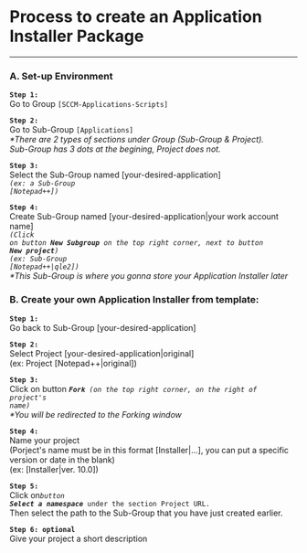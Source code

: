 # Process to create an Application Installer Package

---
### A. Set-up Environment

**`Step 1:`**
<br/>
Go to Group <code>[SCCM-Applications-Scripts]</code>

**`Step 2:`**
<br/>
Go to Sub-Group <code>[Applications]</code>
<br/>
<i font-weight="smaller">*There are 2 types of sections under Group (Sub-Group & Project).
<br>Sub-Group has 3 dots at the begining, Project does not.</i>

**`Step 3:`**
<br/>
Select the Sub-Group named [your-desired-application] 
<br/>
<code><i>(ex: a Sub-Group [Notepad++])</i></code>

**`Step 4:`**
<br/>
Create Sub-Group named [your-desired-application|your work account name]
<br/>
<code><i>(Click on button <b>New Subgroup</b> on the top right corner, next to button <b>New project</b>)</i></code>
<br/>
<code><i>(ex: Sub-Group [Notepad++|qle2])</i></code>
<br/>
<i>*This Sub-Group is where you gonna store your Application Installer later</i>

### B. Create your own Application Installer from template:

**`Step 1:`**
<br/>
Go back to Sub-Group [your-desired-application]

**`Step 2:`**
<br/>
Select Project [your-desired-application|original]
<br/>
(ex: Project [Notepad++|original])

**`Step 3:`**
<br/>
Click on button <code><i><b>Fork</b> (on the top right corner, on the right of project's name)</i></code>
<br/>
<i>*You will be redirected to the Forking window</i>

**`Step 4:`**
<br/>
Name your project
<br/>
(Porject's name must be in this format [Installer|...], you can put a specific version or date in the blank)
<br/>
(ex: [Installer|ver. 10.0])

**`Step 5:`**
<br/>
Click on<code><i>button <b>Select a namespace</b></i> under the section Project URL.</code>
<br/>
Then select the path to the Sub-Group that you have just created earlier. 

**`Step 6: optional`**
<br/>
Give your project a short description
